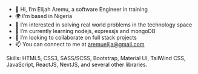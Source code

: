 - 👋 Hi, I’m Elijah Aremu, a software Engineer in training
- 🌍  I'm based in Nigeria
- 👀 I’m interested in solving real world problems in the technology space
- 🌱 I’m currently learning nodejs, expressjs and mongoDB
- 💞️ I’m looking to collaborate on full stack projects
- 📫 You can connect to me at aremuelija@gmail.com

Skills: HTML5, CSS3, SASS/SCSS, Bootstrap, Material UI, TailWind CSS, JavaScript, ReactJS, NextJS, and several other libraries.


<!---
babyKokoDev/babyKokoDev is a ✨ special ✨ repository because its `README.md` (this file) appears on your GitHub profile.
You can click the Preview link to take a look at your changes.
--->
